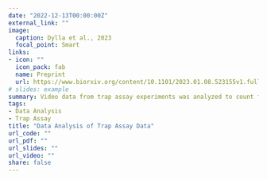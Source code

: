 ```yaml
---
date: "2022-12-13T00:00:00Z"
external_link: ""
image:
  caption: Dylla et al., 2023
  focal_point: Smart
links:
- icon: ""
  icon_pack: fab
  name: Preprint
  url: https://www.biorxiv.org/content/10.1101/2023.01.08.523155v1.full.pdf
# slides: example
summary: Video data from trap assay experiments was analyzed to count flies as they entered the odor traps. Additionally the flies walking trajectories at the trap entrances was investigated to learn more about their odor-driven behaviors.
tags: 
- Data Analysis
- Trap Assay
title: "Data Analysis of Trap Assay Data"
url_code: ""
url_pdf: ""
url_slides: ""
url_video: ""
share: false
---
```

